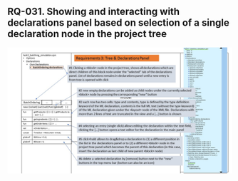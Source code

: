 ## RQ-031. Showing and interacting with declarations panel based on selection of a single declaration node in the project tree

![image](/development/requirements/image/005.jpg)
